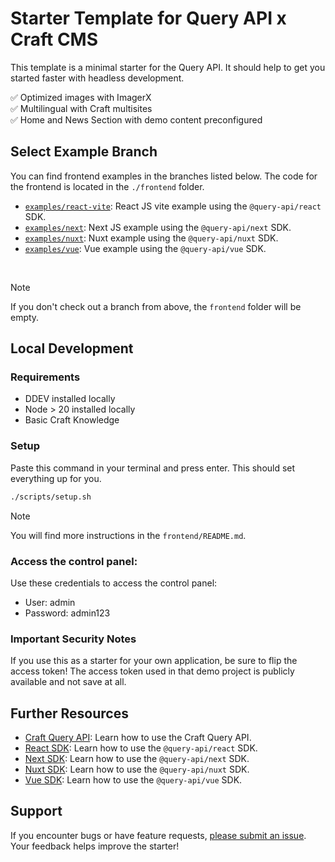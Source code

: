 # Starter Template for Query API x Craft CMS

This template is a minimal starter for the Query API. 
It should help to get you started faster with headless development.

✅ Optimized images with ImagerX <br>
✅ Multilingual with Craft multisites <br>
✅ Home and News Section with demo content preconfigured <br>

## Select Example Branch

You can find frontend examples in the branches listed below. The code for the frontend is located in the `./frontend` folder.

- [`examples/react-vite`](https://github.com/samuelreichor/query-api-craft-starter/tree/examples/react-vite): React JS vite example using the `@query-api/react` SDK.
- [`examples/next`](https://github.com/samuelreichor/query-api-craft-starter/tree/examples/next): Next JS example using the `@query-api/next` SDK.
- [`examples/nuxt`](https://github.com/samuelreichor/query-api-craft-starter/tree/examples/nuxt): Nuxt example using the `@query-api/nuxt` SDK.
- [`examples/vue`](https://github.com/samuelreichor/query-api-craft-starter/tree/examples/vue): Vue example using the `@query-api/vue` SDK.

<br>

> [!NOTE]  
> If you don't check out a branch from above, the `frontend` folder will be empty.

## Local Development
### Requirements

- DDEV installed locally
- Node > 20 installed locally
- Basic Craft Knowledge

### Setup

Paste this command in your terminal and press enter. This should set everything up for you.

```bash
./scripts/setup.sh
```

> [!NOTE]   
> You will find more instructions in the `frontend/README.md`. 

### Access the control panel:

Use these credentials to access the control panel:
- User: admin
- Password: admin123

### Important Security Notes

If you use this as a starter for your own application, be sure to flip the access token! The access token used in that 
demo project is publicly available and not save at all.

## Further Resources

- [Craft Query API](https://samuelreichor.at/libraries/craft-query-api): Learn how to use the Craft Query API.
- [React SDK](https://samuelreichor.at/libraries/query-api-react): Learn how to use the `@query-api/react` SDK.
- [Next SDK](https://samuelreichor.at/libraries/query-api-next): Learn how to use the `@query-api/next` SDK.
- [Nuxt SDK](https://samuelreichor.at/libraries/nuxt-craftcms): Learn how to use the `@query-api/nuxt` SDK.
- [Vue SDK](https://samuelreichor.at/libraries/vue-craftcms): Learn how to use the `@query-api/vue` SDK.


## Support

If you encounter bugs or have feature requests, [please submit an issue](/../../issues/new). Your feedback helps improve the starter!

